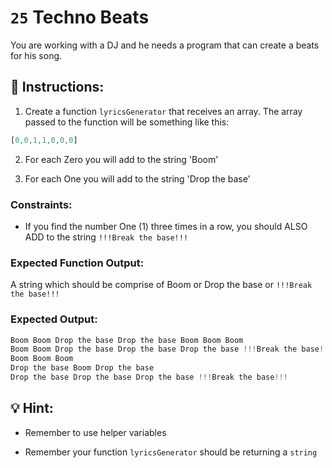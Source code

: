 # `25` Techno Beats

You are working with a DJ and he needs a program that can create a beats for his song.

## 📝 Instructions:

1. Create a function `lyricsGenerator` that receives an array. The array passed to the function will be something like this:
```js
[0,0,1,1,0,0,0] 
```
2. For each Zero you will add to the string 'Boom'

3. For each One you will add to the string 'Drop the base'

### Constraints:

+ If you find the number One (1) three times in a row, you should ALSO ADD to the string `!!!Break the base!!!`

### Expected Function Output:

A string which should be comprise of Boom or Drop the base or `!!!Break the base!!!`

### Expected Output:

```js
Boom Boom Drop the base Drop the base Boom Boom Boom
Boom Boom Drop the base Drop the base Drop the base !!!Break the base!!! Boom Boom Boom
Boom Boom Boom
Drop the base Boom Drop the base
Drop the base Drop the base Drop the base !!!Break the base!!!
```

## 💡 Hint:

+ Remember to use helper variables

+ Remember your function `lyricsGenerator` should be returning a `string`
